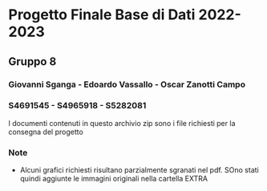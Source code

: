 
# Progetto Finale Base di Dati 2022-2023 
## Gruppo 8
### Giovanni Sganga - Edoardo Vassallo - Oscar Zanotti Campo
### S4691545 - S4965918 - S5282081

I documenti contenuti in questo archivio zip sono i file richiesti per la consegna del progetto

### Note
+ Alcuni grafici richiesti risultano parzialmente sgranati nel pdf. SOno stati quindi aggiunte le immagini originali nella cartella EXTRA

